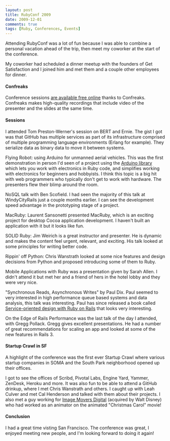 ```yaml
---
layout: post
title: RubyConf 2009
date: 2009-12-01
comments: true
tags: [Ruby, Conferences, Events]
---
```


Attending RubyConf was a lot of fun because I was able to combine a personal vacation ahead of the trip, then meet my coworker at the start of the conference.

My coworker had scheduled a dinner meetup with the founders of Get Satisfaction and I joined him and met them and a couple other employees for dinner.

#### Confreaks

Conference sessions [are available free online](http://rubyconf2009.confreaks.com/) thanks to Confreaks. Confreaks makes high-quality recordings that include video of the presenter and the slides at the same time.

#### Sessions

I attended Tom Preston-Werner's session on BERT and Ernie. The gist I got was that GitHub has multiple services as part of its infrastructure comprised of multiple programming language environments (Erlang for example). They serialize data as binary data to move it between systems.

Flying Robot: using Arduino for unmanned aerial vehicles. This was the first demonstration in person I'd seen of a project using the [Arduino library](http://www.arduino.cc/) which lets you work with electronics in Ruby code, and simplifies working with electronics for beginners and hobbyists. I think this topic is a big hit with web programmers who typically don't get to work with hardware. The presenters flew their blimp around the room.

NoSQL talk with Ben Scofield. I had seen the majority of this talk at WindyCityRails just a couple months earlier. I can see the development speed advantage in the prototyping stage of a project.

MacRuby: Laurent Sansonetti presented MacRuby, which is an exciting project for desktop Cocoa application development. I haven't built an application with it but it looks like fun.

SOLID Ruby: Jim Weirich is a great instructor and presenter. He is dynamic and makes the content feel urgent, relevant, and exciting. His talk looked at some principles for writing better code.

Rippin' off Python: Chris Wanstrath looked at some nice features and design decisions from Python and proposed introducing some of them to Ruby.

Mobile Applications with Ruby was a presentation given by Sarah Allen. I didn't attend it but met her and a friend of hers in the hotel lobby and they were very nice. 

"Synchronous Reads, Asynchronous Writes" by Paul Dix. Paul seemed to very interested in high performance queue based systems and data analysis, this talk was interesting. Paul has since released a book called [Service-oriented design with Ruby on Rails](http://www.amazon.com/Service-Oriented-Design-Rails-Addison-Wesley-Professional/dp/0321659368/ref=sr_1_1?ie=UTF8&s=books&qid=1285179039&sr=8-1) that looks very interesting.

On the Edge of Rails Performance was the last talk of the day I attended, with Gregg Pollack. Gregg gives excellent presentations. He had a number of great recommendations for scaling an app and looked at some of the new features in Rails 3.

#### Startup Crawl in SF

A highlight of the conference was the first ever Startup Crawl where various startup companies in SOMA and the South Park neighborhood opened up their offices. 

I got to see the offices of Scribd, Pivotal Labs, Engine Yard, Yammer, ZenDesk, Heroku and more. It was also fun to be able to attend a GitHub drinkup, where I met Chris Wanstrath and others. I caught up with Leah Culver and met Cal Henderson and talked with them about their projects. I also met a guy working for [Image Movers Digital](http://en.wikipedia.org/wiki/ImageMovers_Digital) (acquired by Walt Disney) who had worked as an animator on the animated "Christmas Carol" movie!

#### Conclusion

I had a great time visting San Francisco. The conference was great, I enjoyed meeting new people, and I'm looking forward to doing it again!
